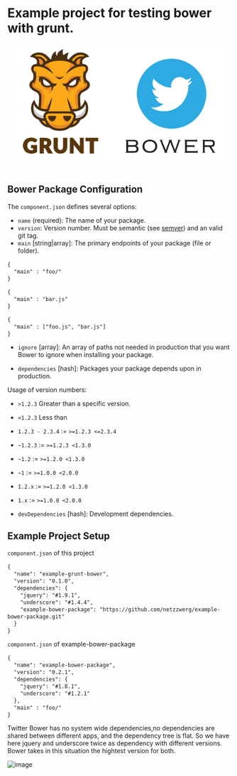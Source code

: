 

# Example project for testing bower with grunt.

![image](doc/gruntbower.png)

## Bower Package Configuration

The `component.json` defines several options:

* `name` (required): The name of your package.
* `version`: Version number. Must be semantic (see [semver](http://semver.org/)) and an valid git tag.
* `main` [string|array]: The primary endpoints of your package (file or folder).

```
{
  "main" : "foo/"
}
```

```
{
  "main" : "bar.js"
}
```

```
{
  "main" : ["foo.js", "bar.js"]
}
```

* `ignore` [array]: An array of paths not needed in production that you want
  Bower to ignore when installing your package.

* `dependencies` [hash]: Packages your package depends upon in production.

Usage of version numbers:

* `>1.2.3` Greater than a specific version.
* `<1.2.3` Less than
* `1.2.3 - 2.3.4` := `>=1.2.3 <=2.3.4`
* `~1.2.3` := `>=1.2.3 <1.3.0`
* `~1.2` := `>=1.2.0 <1.3.0`
* `~1` := `>=1.0.0 <2.0.0`
* `1.2.x` := `>=1.2.0 <1.3.0`
* `1.x` := `>=1.0.0 <2.0.0`

* `devDependencies` [hash]: Development dependencies.

## Example Project Setup

```component.json``` of this project

```
{
  "name": "example-grunt-bower",
  "version": "0.1.0",
  "dependencies": {
    "jquery": "#1.9.1",
    "underscore": "#1.4.4",
    "example-bower-package": "https://github.com/netzzwerg/example-bower-package.git"
  }
}
```


```component.json``` of example-bower-package

```
{
  "name": "example-bower-package",
  "version": "0.2.1",
  "dependencies": {
    "jquery": "#1.8.1",
    "underscore": "#1.2.1"
  },
  "main" : "foo/"
}
```

Twitter Bower has no system wide dependencies,no dependencies are shared between different apps, and the dependency tree is flat. So we have here jquery and underscore twice as dependency with different versions.
Bower takes in this situation the hightest version for both.

![image](doc/bower001.png)

